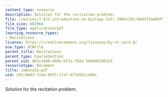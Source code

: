 ```yaml
---
content_type: resource
description: Solution for the recitation problem.
file: /courses/7-012-introduction-to-biology-fall-2004/29cc9e63f2a409f51fafb77b5b1ce9dc_immuno2a.pdf
file_size: 602964
file_type: application/pdf
learning_resource_types:
- Recitations
license: https://creativecommons.org/licenses/by-nc-sa/4.0/
ocw_type: OCWFile
parent_title: Recitations
parent_type: CourseSection
parent_uid: 862c3488-d99e-bf2a-f92e-5bb0d0196225
resourcetype: Document
title: immuno2a.pdf
uid: 29cc9e63-f2a4-09f5-1faf-b77b5b1ce9dc
---
```

Solution for the recitation problem.